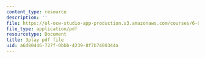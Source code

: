 ```yaml
---
content_type: resource
description: ''
file: https://ol-ocw-studio-app-production.s3.amazonaws.com/courses/6-041-probabilistic-systems-analysis-and-applied-probability-fall-2010/a6d80446727f0bbb42398f7b7400344a_CadZXGNauY0.pdf
file_type: application/pdf
resourcetype: Document
title: 3play pdf file
uid: a6d80446-727f-0bbb-4239-8f7b7400344a
---
```

